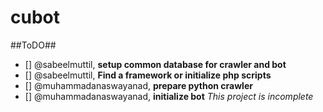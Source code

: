 # cubot
##ToDO##
- [] @sabeelmuttil, **setup common database for crawler and bot**
- [] @sabeelmuttil, **Find a framework or initialize php scripts**
- [] @muhammadanaswayanad, **prepare python crawler**
- [] @muhammadanaswayanad, **initialize bot**
*This project is incomplete*
